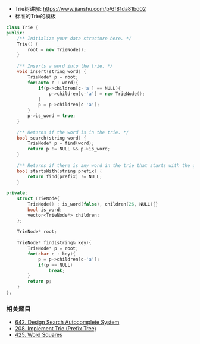 * Trie树讲解: https://www.jianshu.com/p/6f81da81bd02
* 标准的Trie的模板

```c++
class Trie {
public:
    /** Initialize your data structure here. */
    Trie() {
        root = new TrieNode();
    }
    
    /** Inserts a word into the trie. */
    void insert(string word) {
        TrieNode* p = root;
        for(auto c : word){
            if(p->children[c-'a'] == NULL){
                p->children[c-'a'] = new TrieNode();
            }
            p = p->children[c-'a'];
        }
        p->is_word = true;
    }
    
    /** Returns if the word is in the trie. */
    bool search(string word) {
        TrieNode* p = find(word);
        return p != NULL && p->is_word;
    }
    
    /** Returns if there is any word in the trie that starts with the given prefix. */
    bool startsWith(string prefix) {
        return find(prefix) != NULL;
    }
    
private:
    struct TrieNode{
        TrieNode() : is_word(false), children(26, NULL){}
        bool is_word;
        vector<TrieNode*> children;
    };
    
    TrieNode* root;
    
    TrieNode* find(string& key){
        TrieNode* p = root;
        for(char c : key){
            p = p->children[c-'a'];
            if(p == NULL)
                break;
        }
        return p;
    }
};

```

### 相关题目

* [642. Design Search Autocomplete System](https://leetcode.com/problems/design-search-autocomplete-system/)
* [208. Implement Trie (Prefix Tree)](https://leetcode.com/problems/implement-trie-prefix-tree/?tab=Description)
* [425. Word Squares](https://github.com/Alex1888/Leetcode/blob/master/CPP/425.%20Word%20Squares.md)

